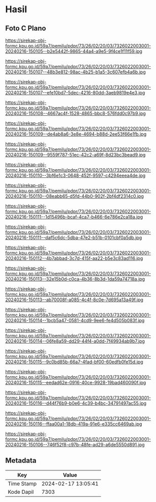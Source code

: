 # Hasil

## Foto C Plano

https://sirekap-obj-formc.kpu.go.id/59a7/pemilu/pdpr/73/26/02/20/03/7326022003001-20240216-150105--b2e5442f-9865-44a4-a9e5-9f4ce1f11f59.jpg

https://sirekap-obj-formc.kpu.go.id/59a7/pemilu/pdpr/73/26/02/20/03/7326022003001-20240216-150107--48b3e812-98ac-4b25-b1a5-3c607efb4a6b.jpg

https://sirekap-obj-formc.kpu.go.id/59a7/pemilu/pdpr/73/26/02/20/03/7326022003001-20240216-150107--efe10bd7-5dec-4216-80dd-3aeb9819e4e3.jpg

https://sirekap-obj-formc.kpu.go.id/59a7/pemilu/pdpr/73/26/02/20/03/7326022003001-20240216-150108--4667ac4f-1528-4865-bbc8-576fdd0c97b9.jpg

https://sirekap-obj-formc.kpu.go.id/59a7/pemilu/pdpr/73/26/02/20/03/7326022003001-20240216-150109--de4ab8a6-3e8e-4694-b88d-2ee53f66e1fb.jpg

https://sirekap-obj-formc.kpu.go.id/59a7/pemilu/pdpr/73/26/02/20/03/7326022003001-20240216-150109--9559f787-51ec-42c2-a69f-8d23bc3bead9.jpg

https://sirekap-obj-formc.kpu.go.id/59a7/pemilu/pdpr/73/26/02/20/03/7326022003001-20240216-150110--3bf6e1c3-0648-452f-9597-c4294eeea4de.jpg

https://sirekap-obj-formc.kpu.go.id/59a7/pemilu/pdpr/73/26/02/20/03/7326022003001-20240216-150110--08eabb65-d5fd-44b0-902f-2bf4df2314c0.jpg

https://sirekap-obj-formc.kpu.go.id/59a7/pemilu/pdpr/73/26/02/20/03/7326022003001-20240216-150111--1d15496b-bcaf-4ca7-b466-6e786e2ca18a.jpg

https://sirekap-obj-formc.kpu.go.id/59a7/pemilu/pdpr/73/26/02/20/03/7326022003001-20240216-150111--daf5c6dc-5dba-47e2-b51b-0101cbf0a5db.jpg

https://sirekap-obj-formc.kpu.go.id/59a7/pemilu/pdpr/73/26/02/20/03/7326022003001-20240216-150112--4b7abbad-3c7d-415f-aa22-b5e3c83ad116.jpg

https://sirekap-obj-formc.kpu.go.id/59a7/pemilu/pdpr/73/26/02/20/03/7326022003001-20240216-150113--32e15b0d-c0ca-4b36-8b3d-1da59a74718a.jpg

https://sirekap-obj-formc.kpu.go.id/59a7/pemilu/pdpr/73/26/02/20/03/7326022003001-20240216-150113--ab70008f-a085-4c4f-8c0e-7d695a13a49f.jpg

https://sirekap-obj-formc.kpu.go.id/59a7/pemilu/pdpr/73/26/02/20/03/7326022003001-20240216-150114--1bcb5a47-0581-4cd9-9ee6-fe4d505b083f.jpg

https://sirekap-obj-formc.kpu.go.id/59a7/pemilu/pdpr/73/26/02/20/03/7326022003001-20240216-150114--06fe8a59-dd29-44f4-a0dd-7f49934ab9b7.jpg

https://sirekap-obj-formc.kpu.go.id/59a7/pemilu/pdpr/73/26/02/20/03/7326022003001-20240216-150115--9c0bd85b-66a7-4fad-bf00-60edfb0fe15d.jpg

https://sirekap-obj-formc.kpu.go.id/59a7/pemilu/pdpr/73/26/02/20/03/7326022003001-20240216-150115--eedad62e-0916-40ce-9928-19bad460090f.jpg

https://sirekap-obj-formc.kpu.go.id/59a7/pemilu/pdpr/73/26/02/20/03/7326022003001-20240216-150116--d44f76b9-b0e6-4c39-b4bc-34791497ac55.jpg

https://sirekap-obj-formc.kpu.go.id/59a7/pemilu/pdpr/73/26/02/20/03/7326022003001-20240216-150116--ffaa00a1-18db-419a-91e6-e335cc6469ab.jpg

https://sirekap-obj-formc.kpu.go.id/59a7/pemilu/pdpr/73/26/02/20/03/7326022003001-20240216-150106--746f52f8-c97b-48fe-ad29-a6de5550d891.jpg


## Metadata

| Key        | Value               |
| ---------- | ------------------- |
| Time Stamp | 2024-02-17 13:05:41 |
| Kode Dapil | 7303                |



